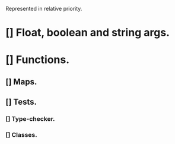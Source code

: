 Represented in relative priority.

# [] Float, boolean and string args.
# [] Functions.
## [] Maps.
## [] Tests.
### [] Type-checker.
### [] Classes.